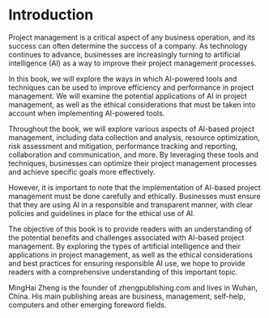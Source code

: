 # Introduction

Project management is a critical aspect of any business operation, and its success can often determine the success of a company. As technology continues to advance, businesses are increasingly turning to artificial intelligence (AI) as a way to improve their project management processes.

In this book, we will explore the ways in which AI-powered tools and techniques can be used to improve efficiency and performance in project management. We will examine the potential applications of AI in project management, as well as the ethical considerations that must be taken into account when implementing AI-powered tools.

Throughout the book, we will explore various aspects of AI-based project management, including data collection and analysis, resource optimization, risk assessment and mitigation, performance tracking and reporting, collaboration and communication, and more. By leveraging these tools and techniques, businesses can optimize their project management processes and achieve specific goals more effectively.

However, it is important to note that the implementation of AI-based project management must be done carefully and ethically. Businesses must ensure that they are using AI in a responsible and transparent manner, with clear policies and guidelines in place for the ethical use of AI.

The objective of this book is to provide readers with an understanding of the potential benefits and challenges associated with AI-based project management. By exploring the types of artificial intelligence and their applications in project management, as well as the ethical considerations and best practices for ensuring responsible AI use, we hope to provide readers with a comprehensive understanding of this important topic.

MingHai Zheng is the founder of zhengpublishing.com and lives in Wuhan, China. His main publishing areas are business, management, self-help, computers and other emerging foreword fields.
